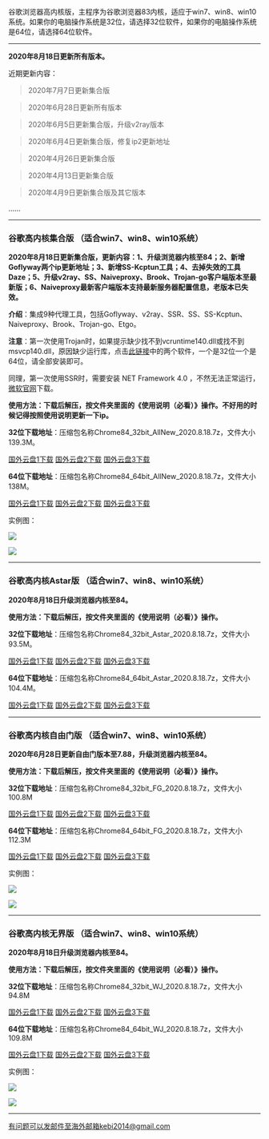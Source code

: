 谷歌浏览器高内核版，主程序为谷歌浏览器83内核，适应于win7、win8、win10系统。如果你的电脑操作系统是32位，请选择32位软件，如果你的电脑操作系统是64位，请选择64位软件。

***

**2020年8月18日更新所有版本。**

近期更新内容：

> 2020年7月7日更新集合版

> 2020年6月28日更新所有版本

> 2020年6月5日更新集合版，升级v2ray版本

> 2020年6月4日更新集合版，修复ip2更新地址

> 2020年4月26日更新集合版

> 2020年4月13日更新集合版

> 2020年4月9日更新集合版及其它版本

......

***

### 谷歌高内核集合版  （适合win7、win8、win10系统）

**2020年8月18日更新集合版，更新内容：1、升级浏览器内核至84；2、新增Goflyway两个ip更新地址；3、新增SS-Kcptun工具；4、去掉失效的工具Daze；5、升级v2ray、SS、Naiveproxy、Brook、Trojan-go客户端版本至最新版；6、Naiveproxy最新客户端版本支持最新服务器配置信息，老版本已失效。**

**介绍**：集成9种代理工具，包括Goflyway、v2ray、SSR、SS、SS-Kcptun、Naiveproxy、Brook、Trojan-go、Etgo。

**注意**：第一次使用Trojan时，如果提示缺少找不到vcruntime140.dll或找不到msvcp140.dll，原因缺少运行库，点击[此链接](https://www.microsoft.com/en-us/download/details.aspx?id=48145)中的两个软件，一个是32位一个是64位，请全部安装即可。

同理，第一次使用SSR时，需要安装 NET Framework 4.0 ，不然无法正常运行，[微软官网](https://www.microsoft.com/zh-cn/download/details.aspx?id=17718)下载。

**使用方法：下载后解压，按文件夹里面的《使用说明（必看）》操作。不好用的时候记得按照使用说明更新一下ip。**

**32位下载地址**：压缩包名称Chrome84_32bit_AllNew_2020.8.18.7z，文件大小139.3M。

[国外云盘1下载](http://108.61.224.82/Chrome84_32bit_AllNew_2020.8.18.7z) 
[国外云盘2下载](http://tr1.freedown7.club/html/2020818/Chrome84_32bit_AllNew_2020.8.18.7z) 
[国外云盘3下载](http://173.0.55.67/html/2020818/Chrome84_32bit_AllNew_2020.8.18.7z) 

**64位下载地址**：压缩包名称Chrome84_64bit_AllNew_2020.8.18.7z，文件大小138M。

[国外云盘1下载](http://45.88.43.37/Chrome84_64bit_AllNew_2020.8.18.7z) 
[国外云盘2下载](http://tr1.freedown7.club/html/2020818/Chrome84_64bit_AllNew_2020.8.18.7z) 
[国外云盘3下载](http://173.0.55.67/html/2020818/Chrome84_64bit_AllNew_2020.8.18.7z) 

实例图：

![](https://cdn.jsdelivr.net/gh/Alvin9999/pac2/all1.jpg)

![](https://cdn.jsdelivr.net/gh/Alvin9999/pac2/all2.jpg)

***

### 谷歌高内核Astar版  （适合win7、win8、win10系统）

**2020年8月18日升级浏览器内核至84。**

**使用方法：下载后解压，按文件夹里面的《使用说明（必看）》操作。**

**32位下载地址**：压缩包名称Chrome84_32bit_Astar_2020.8.18.7z，文件大小93.5M。

[国外云盘1下载](http://45.88.43.37/Chrome84_32bit_Astar_2020.8.18.7z) 
[国外云盘2下载](http://tr1.freedown7.club/html/2020818/Chrome84_32bit_Astar_2020.8.18.7z) 
[国外云盘3下载](http://173.0.55.67/html/2020818/Chrome84_32bit_Astar_2020.8.18.7z) 

**64位下载地址**：压缩包名称Chrome84_64bit_Astar_2020.8.18.7z，文件大小104.4M。

[国外云盘1下载](http://45.88.43.37/Chrome84_64bit_Astar_2020.8.18.7z) 
[国外云盘2下载](http://tr1.freedown7.club/html/2020818/Chrome84_64bit_Astar_2020.8.18.7z) 
[国外云盘3下载](http://173.0.55.67/html/2020818/Chrome84_64bit_Astar_2020.8.18.7z) 

***


### 谷歌高内核自由门版  （适合win7、win8、win10系统）

**2020年6月28日更新自由门版本至7.88，升级浏览器内核至84。**

**使用方法：下载后解压，按文件夹里面的《使用说明（必看）》操作。**

**32位下载地址**：压缩包名称Chrome84_32bit_FG_2020.8.18.7z，文件大小100.8M

[国外云盘1下载](http://45.88.43.37/Chrome84_32bit_FG_2020.8.18.7z) 
[国外云盘2下载](http://tr1.freedown7.club/html/2020818/Chrome84_32bit_FG_2020.8.18.7z) 
[国外云盘3下载](http://173.0.55.67/html/2020818/Chrome84_32bit_FG_2020.8.18.7z)

**64位下载地址**：压缩包名称Chrome84_64bit_FG_2020.8.18.7z，文件大小112.3M

[国外云盘1下载](http://108.61.224.82/Chrome84_64bit_FG_2020.8.18.7z) 
[国外云盘2下载](http://tr1.freedown7.club/html/2020818/Chrome84_64bit_FG_2020.8.18.7z)
[国外云盘3下载](http://173.0.55.67/html/2020818/Chrome84_64bit_FG_2020.8.18.7z)

实例图：

![](https://cdn.jsdelivr.net/gh/Alvin9999/pac2/softimag/75fg.PNG)

![](https://cdn.jsdelivr.net/gh/Alvin9999/PAC/download/61freegate1.PNG)

***

### 谷歌高内核无界版  （适合win7、win8、win10系统）

**2020年8月18日升级浏览器内核至84。**

**使用方法：下载后解压，按文件夹里面的《使用说明（必看）》操作。**

**32位下载地址**：压缩包名称Chrome84_32bit_WJ_2020.8.18.7z，文件大小94.8M

[国外云盘1下载](http://45.88.43.37/Chrome84_32bit_WJ_2020.8.18.7z) 
[国外云盘2下载](http://tr1.freedown7.club/html/2020818/Chrome84_32bit_WJ_2020.8.18.7z) 
[国外云盘3下载](http://173.0.55.67/html/2020818/Chrome84_32bit_WJ_2020.8.18.7z) 

**64位下载地址**：压缩包名称Chrome84_64bit_WJ_2020.8.18.7z，文件大小109.8M

[国外云盘1下载](http://45.88.43.37/Chrome84_64bit_WJ_2020.8.18.7z) 
[国外云盘2下载](http://tr1.freedown7.club/html/2020818/Chrome84_64bit_WJ_2020.8.18.7z) 
[国外云盘3下载](http://173.0.55.67/html/2020818/Chrome84_64bit_WJ_2020.8.18.7z) 

实例图：

![](https://cdn.jsdelivr.net/gh/Alvin9999/pac2/softimag/75wj.PNG)

![](https://cdn.jsdelivr.net/gh/Alvin9999/PAC/download/61wujie1.PNG)


***


有问题可以发邮件至海外邮箱kebi2014@gmail.com